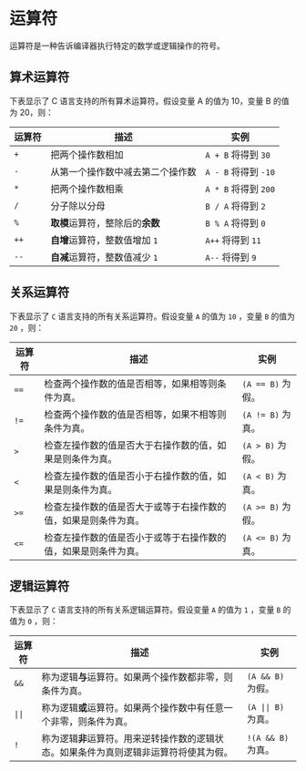 # 运算符

运算符是一种告诉编译器执行特定的数学或逻辑操作的符号。

## 算术运算符

下表显示了 C 语言支持的所有算术运算符。假设变量 A 的值为 10，变量 B 的值为 20，则：

|运算符|描述|实例|
|-----|-----|-----|
| `+` |把两个操作数相加| `A + B` 将得到 `30` |
| `-` |从第一个操作数中减去第二个操作数| `A - B` 将得到 `-10` |
| `*` |把两个操作数相乘| `A * B` 将得到 `200` |
| `/` |分子除以分母| `B / A` 将得到 `2` |
| `%` |**取模**运算符，整除后的**余数**| `B % A` 将得到 `0` |
| `++` |**自增**运算符，整数值增加 `1` | `A++` 将得到 `11` |
| `--` |**自减**运算符，整数值减少 `1` | `A--` 将得到 `9` |

## 关系运算符

下表显示了 `C` 语言支持的所有关系运算符。假设变量 `A` 的值为 `10` ，变量 `B` 的值为 `20` ，则：

|运算符|描述|实例|
|-----|-----|-----|
| `==` |检查两个操作数的值是否相等，如果相等则条件为真。| `(A == B)` 为假。|
| `!=` |检查两个操作数的值是否相等，如果不相等则条件为真。| `(A != B)` 为真。|
| `>` |检查左操作数的值是否大于右操作数的值，如果是则条件为真。| `(A > B)` 为假。|
| `<` |检查左操作数的值是否小于右操作数的值，如果是则条件为真。| `(A < B)` 为真。|
| `>=` |检查左操作数的值是否大于或等于右操作数的值，如果是则条件为真。| `(A >= B)` 为假。|
| `<=` |检查左操作数的值是否小于或等于右操作数的值，如果是则条件为真。| `(A <= B)` 为真。|

## 逻辑运算符

下表显示了 `C` 语言支持的所有关系逻辑运算符。假设变量 `A` 的值为 `1` ，变量 `B` 的值为 `0` ，则：

|运算符|描述|实例|
|-----|-----|-----|
| `&&` |称为逻辑**与**运算符。如果两个操作数都非零，则条件为真。| `(A && B)` 为假。|
| `\|\|` |称为逻辑**或**运算符。如果两个操作数中有任意一个非零，则条件为真。| `(A \|\| B)` 为真。|
| `!` |称为逻辑**非**运算符。用来逆转操作数的逻辑状态。如果条件为真则逻辑非运算符将使其为假。| `!(A && B)` 为真。|
